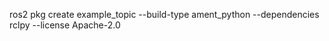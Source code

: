 <!-- python 话题订阅与发布 -->

<!-- 创建功能包 -->
ros2 pkg create example_topic --build-type ament_python --dependencies rclpy --license Apache-2.0



